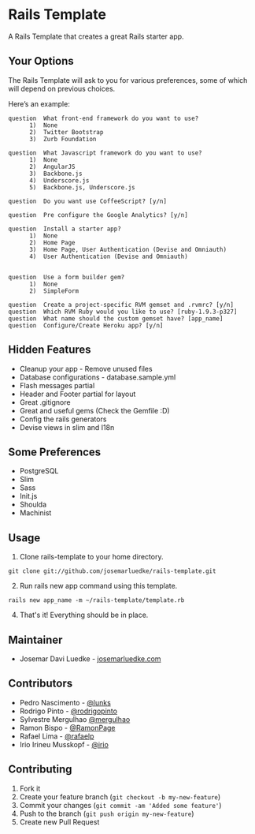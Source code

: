 # Rails Template

A Rails Template that creates a great Rails starter app.

## Your Options

The Rails Template will ask to you for various preferences, some of which will depend on previous choices.

Here’s an example:

```
question  What front-end framework do you want to use?
      1)  None
      2)  Twitter Bootstrap
      3)  Zurb Foundation

question  What Javascript framework do you want to use?
      1)  None
      2)  AngularJS
      3)  Backbone.js
      4)  Underscore.js
      5)  Backbone.js, Underscore.js

question  Do you want use CoffeeScript? [y/n]

question  Pre configure the Google Analytics? [y/n]

question  Install a starter app?
      1)  None
      2)  Home Page
      3)  Home Page, User Authentication (Devise and Omniauth)
      4)  User Authentication (Devise and Omniauth)


question  Use a form builder gem?
      1)  None
      2)  SimpleForm

question  Create a project-specific RVM gemset and .rvmrc? [y/n]
question  Which RVM Ruby would you like to use? [ruby-1.9.3-p327]
question  What name should the custom gemset have? [app_name]
question  Configure/Create Heroku app? [y/n]
```

## Hidden Features

- Cleanup your app - Remove unused files
- Database configurations - database.sample.yml
- Flash messages partial
- Header and Footer partial for layout
- Great .gitignore
- Great and useful gems (Check the Gemfile :D)
- Config the rails generators
- Devise views in slim and I18n

## Some Preferences

- PostgreSQL
- Slim
- Sass
- Init.js
- Shoulda
- Machinist

## Usage

1. Clone rails-template to your home directory.
```
git clone git://github.com/josemarluedke/rails-template.git
```

2. Run rails new app command using this template.
```
rails new app_name -m ~/rails-template/template.rb
```

4. That's it! Everything should be in place.


## Maintainer

- Josemar Davi Luedke - [josemarluedke.com](http://josemarluedke.com)

## Contributors

- Pedro Nascimento - [@lunks](https://github.com/lunks)
- Rodrigo Pinto - [@rodrigopinto](https://github.com/rodrigopinto)
- Sylvestre Mergulhao [@mergulhao](https://github.com/mergulhao)
- Ramon Bispo - [@RamonPage](https://github.com/RamonPage)
- Rafael Lima - [@rafaelp](https://github.com/rafaelp)
- Irio Irineu Musskopf - [@irio](https://github.com/irio)

## Contributing

1. Fork it
2. Create your feature branch (`git checkout -b my-new-feature`)
3. Commit your changes (`git commit -am 'Added some feature'`)
4. Push to the branch (`git push origin my-new-feature`)
5. Create new Pull Request

